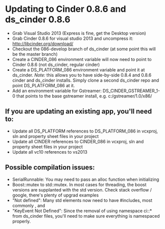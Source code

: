 Updating to Cinder 0.8.6 and ds_cinder 0.8.6
===================================

* Grab Visual Studio 2013 (Express is fine, get the Desktop version)
* Grab Cinder 0.8.6 for visual studio 2013 and uncompress it: http://libcinder.org/download/
* Checkout the 086-develop branch of ds_cinder (at some point this will be the master branch)
* Create a CINDER_086 environment variable will now need to point to Cinder 0.8.6 (not ds_cinder, regular cinder)
* Create a DS_PLATFORM_086 environment variable and point it at ds_cinder. *Note:* this allows you to have side-by-side 0.8.4 and 0.8.6 cinder and ds_cinder installs. Simply clone a second ds_cinder repo and point DS_PLATFORM_086 at it.
* Add an environment variable for Gstreamer: DS_CINDER_GSTREAMER_1-0 that points to the base gstreamer install, e.g. c:/gstreamer/1.0/x86/

If you are updating an existing app, you'll need to:
------------------------

* Update all DS_PLATFORM references to DS_PLATFORM_086 in vcxproj, sln and property sheet files in your project
* Update all CINDER references to CINDER_086 in vcxproj, sln and property sheet files in your project
* Update all vc10 references to vs2013


Possible compilation issues:
-----------------------

* SerialRunnable: You may need to pass an alloc function when initializing
* Boost::mutex to std::mutex. In most cases for threading, the boost versions are supplanted with the std version. Check stack overflow / google, there's plenty of upgrad examples
* "Not defined": Many std elements now need to have #includes, most commonly <memory>, <cctype> and <sstring>
* "KeyEvent Not Defined": Since the removal of using namespace ci::* from ds_cinder files, you'll need to make sure everything is namespaced properly. 
